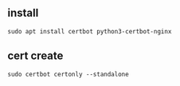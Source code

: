 ## install
`sudo apt install certbot python3-certbot-nginx
`
## cert create
`sudo certbot certonly --standalone`
